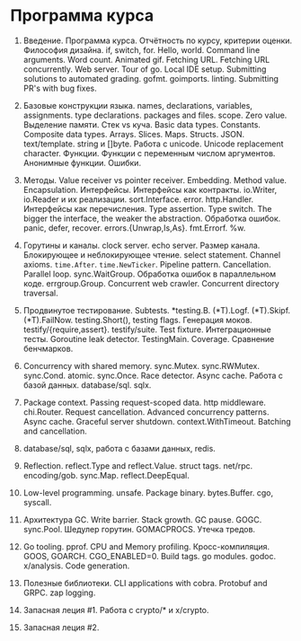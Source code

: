 # Программа курса

1. Введение. Программа курса. Отчётность по курсу, критерии
   оценки. Философия дизайна. if, switch, for. Hello, world. Command
   line arguments. Word count. Animated gif. Fetching URL. Fetching
   URL concurrently. Web server. Tour of go. Local IDE
   setup. Submitting solutions to automated
   grading. gofmt. goimports. linting. Submitting PR's with bug fixes.

2. Базовые конструкции языка. names, declarations, variables,
   assignments. type declarations. packages and files. scope. Zero
   value. Выделение памяти. Стек vs куча. Basic data
   types. Constants. Composite data types. Arrays. Slices. Maps. Structs.
   JSON. text/template. string и []byte. Работа с unicode. Unicode
   replacement character.
   Функции. Функции с переменным числом аргументов. Анонимные функции. Ошибки.

3. Методы. Value receiver vs pointer receiver. Embedding. Method
   value. Encapsulation. Интерфейсы. Интерфейсы как
   контракты. io.Writer, io.Reader и их
   реализации. sort.Interface. error. http.Handler. Интерфейсы как
   перечисления. Type assertion. Type switch. The bigger the
   interface, the weaker the abstraction. Обработка ошибок. panic,
   defer, recover. errors.{Unwrap,Is,As}. fmt.Errorf. %w.

4. Горутины и каналы. clock server. echo server. Размер
   канала. Блокирующее и неблокирующее чтение. select
   statement. Channel axioms. `time.After`. `time.NewTicker`. Pipeline
   pattern. Cancellation. Parallel loop. sync.WaitGroup. Обработка
   ошибок в параллельном коде. errgroup.Group. Concurrent web
   crawler. Concurrent directory traversal.

5. Продвинутое тестирование. Subtests. *testing.B. (*T).Logf. (*T).Skipf. (*T).FailNow.
   testing.Short(), testing flags. Генерация моков. testify/{require,assert}. testify/suite. Test fixture.
   Интеграционные тесты. Goroutine leak detector. TestingMain. Coverage. Сравнение бенчмарков.

6. Concurrency with shared memory. sync.Mutex. sync.RWMutex. sync.Cond. atomic. sync.Once.
   Race detector. Async cache. Работа с базой данных. database/sql. sqlx.

7. Package context. Passing request-scoped data. http middleware. chi.Router. Request cancellation.
   Advanced concurrency patterns. Async cache. Graceful server shutdown. context.WithTimeout.
   Batching and cancellation.

8. database/sql, sqlx, работа с базами данных, redis.

9. Reflection. reflect.Type and reflect.Value. struct tags. net/rpc. encoding/gob.
   sync.Map. reflect.DeepEqual.

10. Low-level programming. unsafe. Package binary. bytes.Buffer. cgo,
   syscall.

11. Архитектура GC. Write barrier. Stack growth. GC pause. GOGC. sync.Pool. Шедулер
    горутин. GOMACPROCS. Утечка тредов.

12. Go tooling. pprof. CPU and Memory profiling. Кросс-компиляция. GOOS, GOARCH. CGO_ENABLED=0.
    Build tags. go modules. godoc. x/analysis. Code generation.

13. Полезные библиотеки. CLI applications with cobra. Protobuf and
    GRPC. zap logging.

14. Запасная леция #1. Работа с crypto/* и x/crypto.

15. Запасная леция #2.

